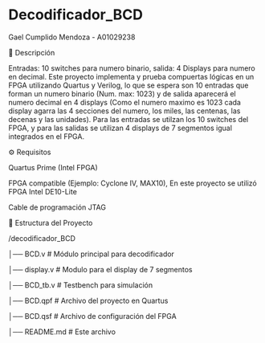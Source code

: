 # Decodificador_BCD
Gael Cumplido Mendoza - A01029238

📌 Descripción

Entradas: 10 switches para numero binario, salida: 4 Displays para numero en decimal.
Este proyecto implementa y prueba compuertas lógicas en un FPGA utilizando Quartus y Verilog, lo que se espera son 10 entradas que forman un numero binario (Num. max: 1023) y de salida aparecerá el numero decimal en 4 displays (Como el numero maximo es 1023 cada display agarra las 4 secciones del numero, los miles, las centenas, las decenas y las unidades). Para las entradas se utilzan los 10 switches del FPGA, y para las salidas se utilizan 4 displays de 7 segmentos  igual integrados en el FPGA.

⚙️ Requisitos

Quartus Prime (Intel FPGA)

FPGA compatible (Ejemplo: Cyclone IV, MAX10), En este proyecto se utilizó FPGA Intel DE10-Lite

Cable de programación JTAG

📂 Estructura del Proyecto

/decodificador_BCD

│── BCD.v # Módulo principal para decodificador

│── display.v # Modulo para el display de 7 segmentos

│── BCD_tb.v # Testbench para simulación

│── BCD.qpf # Archivo del proyecto en Quartus

│── BCD.qsf # Archivo de configuración del FPGA

│── README.md # Este archivo
